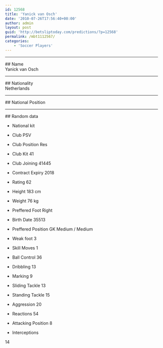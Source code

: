 ```yaml
---
id: 12568
title: 'Yanick van Osch'
date: '2010-07-26T17:56:40+00:00'
author: admin
layout: post
guid: 'http://betsliptoday.com/predictions/?p=12568'
permalink: /mbt1112567/
categories:
    - 'Soccer Players'
---
```


- - - - - -

\## Name  
 Yanick van Osch

- - - - - -

\## Nationality  
 Netherlands

- - - - - -

\## National Position

- - - - - -

\## Random data

- National kit
- Club
 PSV

- Club Position
 Res

- Club Kit
 41

- Club Joining
 41445

- Contract Expiry
 2018

- Rating
 62

- Height
 183 cm

- Weight
 76 kg

- Preffered Foot
 Right

- Birth Date
 35513

- Preffered Position
 GK Medium / Medium

- Weak foot
 3

- Skill Moves
 1

- Ball Control
 36

- Dribbling
 13

- Marking
 9

- Sliding Tackle
 13

- Standing Tackle
 15

- Aggression
 20

- Reactions
 54

- Attacking Position
 8

- Interceptions

 14